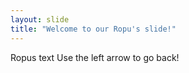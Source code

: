 ```yaml
---
layout: slide
title: "Welcome to our Ropu's slide!"
---
```

Ropus text
Use the left arrow to go back!
